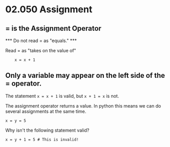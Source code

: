 # 02.050 Assignment

## = is the Assignment Operator

*** Do not read = as "equals." ***

Read = as "takes on the value of"

```    
    x = x + 1
```

## Only a variable may appear on the left side of the = operator.  

The statement ```x = x + 1``` is valid, but ```x + 1 = x```  is not.

The assignment operator returns a value.  In python this means we can do several assignments at the same time.

```
x = y = 5
```

Why isn't the following statement valid?

```
x = y + 1 = 5 # This is invalid!
```

